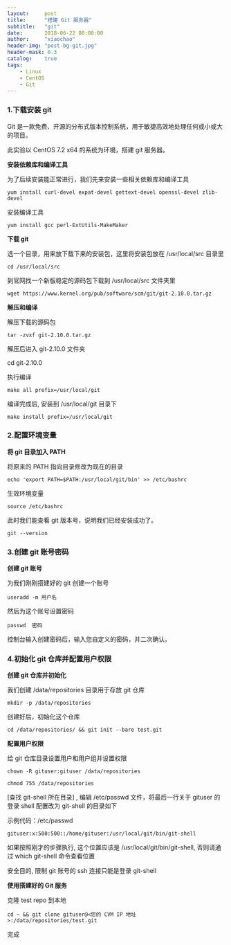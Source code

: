```yaml
---
layout:     post
title:      "搭建 Git 服务器"
subtitle:   "git"
date:       2018-06-22 00:00:00
author:     "xiaochao"
header-img: "post-bg-git.jpg"
header-mask: 0.3
catalog:    true
tags:
    - Linux
    - CentOS
    - Git
---
```


### 1.下载安装 git

Git 是一款免费、开源的分布式版本控制系统，用于敏捷高效地处理任何或小或大的项目。

此实验以 CentOS 7.2 x64 的系统为环境，搭建 git 服务器。

**安装依赖库和编译工具**

为了后续安装能正常进行，我们先来安装一些相关依赖库和编译工具

    yum install curl-devel expat-devel gettext-devel openssl-devel zlib-devel
    
安装编译工具

    yum install gcc perl-ExtUtils-MakeMaker
    
**下载 git**

选一个目录，用来放下载下来的安装包，这里将安装包放在 /usr/local/src 目录里

    cd /usr/local/src
    
到官网找一个新版稳定的源码包下载到 /usr/local/src 文件夹里

    wget https://www.kernel.org/pub/software/scm/git/git-2.10.0.tar.gz
    
**解压和编译**

解压下载的源码包

    tar -zvxf git-2.10.0.tar.gz
    
解压后进入 git-2.10.0 文件夹

cd git-2.10.0

执行编译

    make all prefix=/usr/local/git
    
编译完成后, 安装到 /usr/local/git 目录下

    make install prefix=/usr/local/git
    
### 2.配置环境变量


**将 git 目录加入 PATH**

将原来的 PATH 指向目录修改为现在的目录

    echo 'export PATH=$PATH:/usr/local/git/bin' >> /etc/bashrc
    
生效环境变量

    source /etc/bashrc
    
此时我们能查看 git 版本号，说明我们已经安装成功了。

    git --version
    
### 3.创建 git 账号密码

**创建 git 账号**

为我们刚刚搭建好的 git 创建一个账号

    useradd -m 用户名
    
然后为这个账号设置密码

    passwd  密码

控制台输入创建密码后，输入您自定义的密码，并二次确认。

### 4.初始化 git 仓库并配置用户权限

**创建 git 仓库并初始化**

我们创建 /data/repositories 目录用于存放 git 仓库

    mkdir -p /data/repositories
    
创建好后，初始化这个仓库

    cd /data/repositories/ && git init --bare test.git
    
**配置用户权限**

给 git 仓库目录设置用户和用户组并设置权限

    chown -R gituser:gituser /data/repositories
    
    chmod 755 /data/repositories
    
[查找 git-shell 所在目录] , 编辑 /etc/passwd 文件，将最后一行关于 gituser 的登录 shell 配置改为 git-shell 的目录如下

示例代码：/etc/passwd

    gituser:x:500:500::/home/gituser:/usr/local/git/bin/git-shell

如果按照刚才的步骤执行, 这个位置应该是 /usr/local/git/bin/git-shell, 否则请通过 which git-shell 命令查看位置


安全目的, 限制 git 账号的 ssh 连接只能是登录 git-shell

**使用搭建好的 Git 服务**

克隆 test repo 到本地

    cd ~ && git clone gituser@<您的 CVM IP 地址>:/data/repositories/test.git
    
完成




